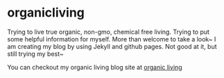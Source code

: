 organicliving
=============

Trying to live true organic, non-gmo, chemical free living.  Trying to put some helpful information for myself. More than welcome to take a look~
I am creating my blog by using Jekyll and github pages.  Not good at it, but still trying my best~

You can checkout my organic living blog site at
[organic living][1]

[1]: http://richardjoo.github.io/organicliving/

